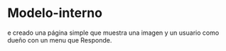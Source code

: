 # Modelo-interno
e creado una página simple que muestra una imagen y un usuario como dueño con un menu que Responde.
